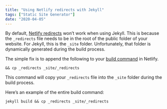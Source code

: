 ```yaml
---
title: "Using Netlify redirects with Jekyll"
tags: ["Static Site Generator"]
date: "2020-04-05"
---
```


By default, [Netlify redirects](https://docs.netlify.com/routing/redirects/) won’t work when using Jekyll. This is because the `_redirects` file needs to be in the root of the public folder of your website. For Jekyll, this is the `_site` folder. Unfortunately, that folder is dynamically generated during the build process.

The simple fix is to append the following to your [build command](https://docs.netlify.com/configure-builds/get-started/) in Netlify.

```
&& cp _redirects _site/_redirects
```

This command will copy your `_redirects` file into the `_site` folder during the build process.

Here’s an example of the entire build command:

```
jekyll build && cp _redirects _site/_redirects
```
